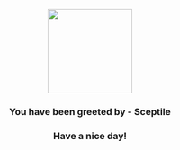 <p align="center">
    <img src="https://raw.githubusercontent.com/PokeAPI/sprites/master/sprites/pokemon/254.png" width="150" height="150">
</p>
<h3 align="center">You have been greeted by - <b>Sceptile</b></h3>
<h3 align="center">Have a nice day!</h3>
